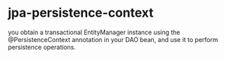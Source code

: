 # jpa-persistence-context
you obtain a transactional EntityManager instance using the @PersistenceContext annotation in your DAO bean, and use it to perform persistence operations.
